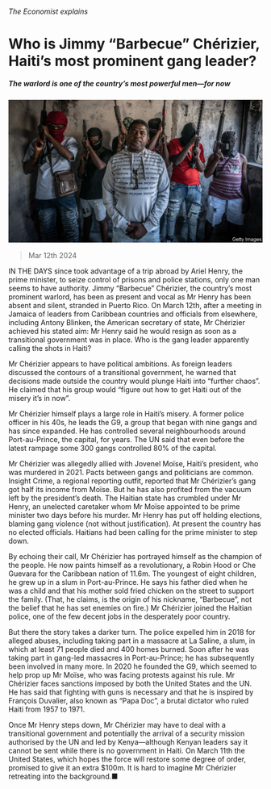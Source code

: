 ###### The Economist explains

# Who is Jimmy “Barbecue” Chérizier, Haiti’s most prominent gang leader? 

##### The warlord is one of the country’s most powerful men—for now 

![image](images/20240316_BLP507.jpg) 

> Mar 12th 2024 

IN THE DAYS since  took advantage of a trip abroad by Ariel Henry, the prime minister, to seize control of prisons and police stations, only one man seems to have authority. Jimmy “Barbecue” Chérizier, the country’s most prominent warlord, has been as present and vocal as Mr Henry has been absent and silent, stranded in Puerto Rico. On March 12th, after a meeting in Jamaica of leaders from Caribbean countries and officials from elsewhere, including Antony Blinken, the American secretary of state, Mr Chérizier achieved his stated aim: Mr Henry said he would resign as soon as a transitional government was in place. Who is the gang leader apparently calling the shots in Haiti? 

Mr Chérizier appears to have political ambitions. As foreign leaders discussed the contours of a transitional government, he warned that decisions made outside the country would plunge Haiti into “further chaos”. He claimed that his group would “figure out how to get Haiti out of the misery it’s in now”. 

Mr Chérizier himself plays a large role in Haiti’s misery. A former police officer in his 40s, he leads the G9, a group that began with nine gangs and has since expanded. He has controlled several neighbourhoods around Port-au-Prince, the capital, for years. The UN said that even before the latest rampage some 300 gangs controlled 80% of the capital. 

Mr Chérizier was allegedly allied with Jovenel Moïse, Haiti’s president, who was murdered in 2021. Pacts between gangs and politicians are common. Insight Crime, a regional reporting outfit, reported that Mr Chérizier’s gang got half its income from Moïse. But he has also profited from the vacuum left by the president’s death. The Haitian state has crumbled under Mr Henry, an unelected caretaker whom Mr Moïse appointed to be prime minister two days before his murder. Mr Henry has put off holding elections, blaming gang violence (not without justification). At present the country has no elected officials. Haitians had been calling for the prime minister to step down. 

By echoing their call, Mr Chérizier has portrayed himself as the champion of the people. He now paints himself as a revolutionary, a Robin Hood or Che Guevara for the Caribbean nation of 11.6m. The youngest of eight children, he grew up in a slum in Port-au-Prince. He says his father died when he was a child and that his mother sold fried chicken on the street to support the family. (That, he claims, is the origin of his nickname, “Barbecue”, not the belief that he has set enemies on fire.) Mr Chérizier joined the Haitian police, one of the few decent jobs in the desperately poor country.

But there the story takes a darker turn. The police expelled him in 2018 for alleged abuses, including taking part in a massacre at La Saline, a slum, in which at least 71 people died and 400 homes burned. Soon after he was taking part in gang-led massacres in Port-au-Prince; he has subsequently been involved in many more. In 2020 he founded the G9, which seemed to help prop up Mr Moïse, who was facing protests against his rule. Mr Chérizier faces sanctions imposed by both the United States and the UN. He has said that fighting with guns is necessary and that he is inspired by François Duvalier, also known as “Papa Doc”, a brutal dictator who ruled Haiti from 1957 to 1971. 

Once Mr Henry steps down, Mr Chérizier may have to deal with a transitional government and potentially the arrival of a security mission authorised by the UN and led by Kenya—although Kenyan leaders say it cannot be sent while there is no government in Haiti. On March 11th the United States, which hopes the force will restore some degree of order, promised to give it an extra $100m. It is hard to imagine Mr Chérizier retreating into the background.■

